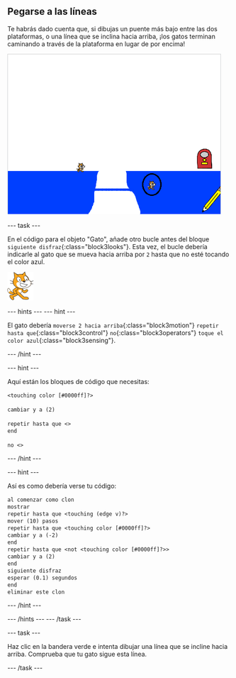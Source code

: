 ## Pegarse a las líneas

Te habrás dado cuenta que, si dibujas un puente más bajo entre las dos plataformas, o una línea que se inclina hacia arriba, ¡los gatos terminan caminando a través de la plataforma en lugar de por encima!

![Gatos caminando por la plataforma](images/cat-walk-through-platform.png)

\--- task \---

En el código para el objeto "Gato", añade otro bucle antes del bloque `siguiente disfraz`{:class="block3looks"}. Esta vez, el bucle debería indicarle al gato que se mueva hacia arriba por `2` hasta que no esté tocando el color azul.

![Objeto Gato](images/cat-sprite.png)

\--- hints \--- \--- hint \---

El gato debería `moverse 2 hacia arriba`{:class="block3motion"} `repetir hasta que`{:class="block3control"} `no`{:class="block3operators"} `toque el color azul`{:class="block3sensing"}.

\--- /hint \---

\--- hint \---

Aquí están los bloques de código que necesitas:

```blocks3
<touching color [#0000ff]?>

cambiar y a (2)

repetir hasta que <>
end

no <>
```

\--- /hint \---

\--- hint \---

Así es como debería verse tu código:

```blocks3
al comenzar como clon
mostrar
repetir hasta que <touching (edge v)?> 
mover (10) pasos
repetir hasta que <touching color [#0000ff]?> 
cambiar y a (-2)
end
repetir hasta que <not <touching color [#0000ff]?>> 
cambiar y a (2)
end
siguiente disfraz
esperar (0.1) segundos
end
eliminar este clon
```

\--- /hint \---

\--- /hints \--- \--- /task \---

\--- task \---

Haz clic en la bandera verde e intenta dibujar una línea que se incline hacia arriba. Comprueba que tu gato sigue esta línea.

\--- /task \---